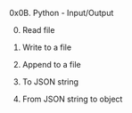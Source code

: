 0x0B. Python - Input/Output

0. Read file

1. Write to a file

2. Append to a file

3. To JSON string

4. From JSON string to object
